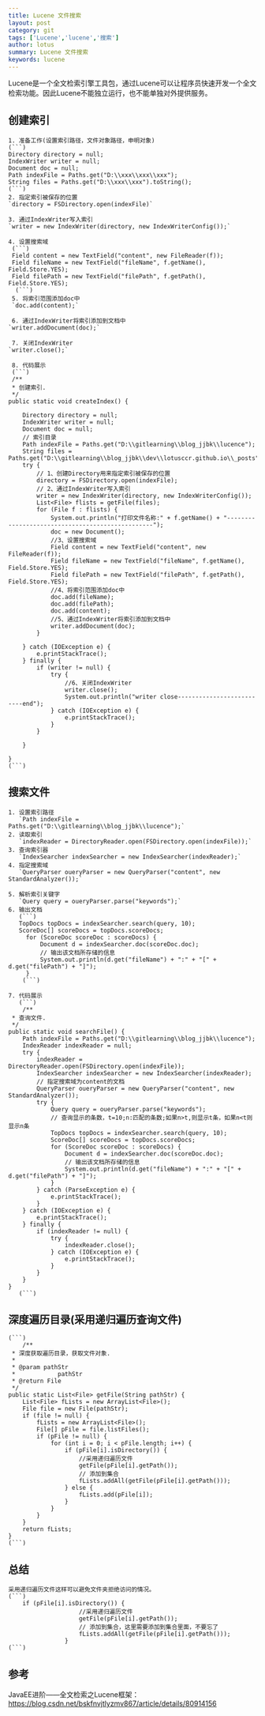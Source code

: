 ```yaml
---
title: Lucene 文件搜索
layout: post
category: git
tags: ['Lucene','lucene','搜索']
author: lotus
summary: Lucene 文件搜索
keywords: lucene
---
```

   Lucene是一个全文检索引擎工具包，通过Lucene可以让程序员快速开发一个全文检索功能。因此Lucene不能独立运行，也不能单独对外提供服务。
   





   
##  创建索引
	1. 准备工作(设置索引路径，文件对象路径，申明对象)
	(```)
	Directory directory = null;
	IndexWriter writer = null;
	Document doc = null;
	Path indexFile = Paths.get("D:\\xxx\\xxx\\xxx");
	String files = Paths.get("D:\\xxx\\xxx").toString();
	(```)
	2. 指定索引被保存的位置
	`directory = FSDirectory.open(indexFile)`
	
	3. 通过IndexWriter写入索引
	`writer = new IndexWriter(directory, new IndexWriterConfig());`
	
	4. 设置搜索域
	 (```)
	 Field content = new TextField("content", new FileReader(f));
	 Field fileName = new TextField("fileName", f.getName(), Field.Store.YES);
	 Field filePath = new TextField("filePath", f.getPath(), Field.Store.YES);
	  (```)
	 5. 将索引范围添加doc中
	 `doc.add(content);`
	 
	 6. 通过IndexWriter将索引添加到文档中
	`writer.addDocument(doc);`
	 
	 7. 关闭IndexWriter
	`writer.close();`
	 
	 8. 代码展示
	 (```)
	 /**
	 * 创建索引.
	 */
	public static void createIndex() {

		Directory directory = null;
		IndexWriter writer = null;
		Document doc = null;
		// 索引目录
		Path indexFile = Paths.get("D:\\gitlearning\\blog_jjbk\\lucence");
		String files = Paths.get("D:\\gitlearning\\blog_jjbk\\dev\\lotusccr.github.io\\_posts").toString();
		try {
			// 1、创建Directory用来指定索引被保存的位置
			directory = FSDirectory.open(indexFile);
			// 2、通过IndexWriter写入索引
			writer = new IndexWriter(directory, new IndexWriterConfig());
			List<File> flists = getFile(files);
			for (File f : flists) {
				System.out.println("打印文件名称:" + f.getName() + "-------------------------------------------------");
				doc = new Document();
				//3、设置搜索域
				Field content = new TextField("content", new FileReader(f));
				Field fileName = new TextField("fileName", f.getName(), Field.Store.YES);
				Field filePath = new TextField("filePath", f.getPath(), Field.Store.YES);
				//4、将索引范围添加doc中
				doc.add(fileName);
				doc.add(filePath);
				doc.add(content);
				//5、通过IndexWriter将索引添加到文档中
				writer.addDocument(doc);
			}

		} catch (IOException e) {
			e.printStackTrace();
		} finally {
			if (writer != null) {
				try {
					//6、关闭IndexWriter
					writer.close();
					System.out.println("writer close--------------------------end");
				} catch (IOException e) {
					e.printStackTrace();
				}
			}

		}

	}
	(```)
	 
	 
##  搜索文件
    1. 设置索引路径
	   `Path indexFile = Paths.get("D:\\gitlearning\\blog_jjbk\\lucence");`
	2. 读取索引
	   `indexReader = DirectoryReader.open(FSDirectory.open(indexFile));`
	3. 查询索引器
	   `IndexSearcher indexSearcher = new IndexSearcher(indexReader);`
	4. 指定搜索域
	   `QueryParser oueryParser = new QueryParser("content", new StandardAnalyzer());`
	   
	5. 解析索引关键字
	   `Query query = oueryParser.parse("keywords");`
	6. 输出文档
	   (```)
	   TopDocs topDocs = indexSearcher.search(query, 10);
	   ScoreDoc[] scoreDocs = topDocs.scoreDocs;
		 for (ScoreDoc scoreDoc : scoreDocs) {
			 Document d = indexSearcher.doc(scoreDoc.doc);
			 // 输出该文档所存储的信息
			 System.out.println(d.get("fileName") + ":" + "[" + d.get("filePath") + "]");
		 }
		(```)
		 
	7. 代码展示		
	   (```)
	    /**
	 * 查询文件.
	 */
	public static void searchFile() {
		Path indexFile = Paths.get("D:\\gitlearning\\blog_jjbk\\lucence");
		IndexReader indexReader = null;
		try {
			indexReader = DirectoryReader.open(FSDirectory.open(indexFile));
			IndexSearcher indexSearcher = new IndexSearcher(indexReader);
			// 指定搜索域为content的文档
			QueryParser oueryParser = new QueryParser("content", new StandardAnalyzer());
			try {
				Query query = oueryParser.parse("keywords");
				// 查询显示的条数，t=10;n:匹配的条数;如果n>t,则显示t条，如果n<t则显示n条
				TopDocs topDocs = indexSearcher.search(query, 10);
				ScoreDoc[] scoreDocs = topDocs.scoreDocs;
				for (ScoreDoc scoreDoc : scoreDocs) {
					Document d = indexSearcher.doc(scoreDoc.doc);
					// 输出该文档所存储的信息
					System.out.println(d.get("fileName") + ":" + "[" + d.get("filePath") + "]");
				}
			} catch (ParseException e) {
				e.printStackTrace();
			}
		} catch (IOException e) {
			e.printStackTrace();
		} finally {
			if (indexReader != null) {
				try {
					indexReader.close();
				} catch (IOException e) {
					e.printStackTrace();
				}
			}
		}
	}
	   (```)
	   
  
##  深度遍历目录(采用递归遍历查询文件)
	(```)
		/**
	 * 深度获取遍历目录，获取文件对象.
	 * 
	 * @param pathStr
	 *            pathStr
	 * @return File
	 */
	public static List<File> getFile(String pathStr) {
		List<File> fLists = new ArrayList<File>();
		File file = new File(pathStr);
		if (file != null) {
			fLists = new ArrayList<File>();
			File[] pFile = file.listFiles();
			if (pFile != null) {
				for (int i = 0; i < pFile.length; i++) {
					if (pFile[i].isDirectory()) {
					    //采用递归遍历文件
						getFile(pFile[i].getPath());
						// 添加到集合
						fLists.addAll(getFile(pFile[i].getPath()));
					} else {
						fLists.add(pFile[i]);
					}
				}
			}
		}
		return fLists;
	}
	(```)
	

## 总结
    采用递归遍历文件这样可以避免文件夹拒绝访问的情况。
	(```)
		if (pFile[i].isDirectory()) {
					    //采用递归遍历文件
						getFile(pFile[i].getPath());
						// 添加到集合，这里需要添加到集合里面，不要忘了
						fLists.addAll(getFile(pFile[i].getPath()));
					}
	(```)

## 参考
   JavaEE进阶——全文检索之Lucene框架：https://blog.csdn.net/bskfnvjtlyzmv867/article/details/80914156
   
